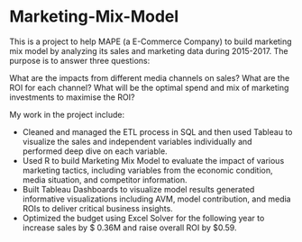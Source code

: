 # Marketing-Mix-Model

This is a project to help MAPE (a E-Commerce Company) to build marketing mix model by analyzing its sales and marketing data during 2015-2017. The purpose is to answer three questions: 

What are the impacts from different media channels on sales?
What are the ROI for each channel?
What will be the optimal spend and mix of marketing investments to maximise the ROI?

My work in the project include:

- Cleaned and managed the ETL process in SQL and then used Tableau to visualize the sales and independent variables individually and performed deep dive on each variable. 
- Used R to build Marketing Mix Model to evaluate the impact of various marketing tactics, including variables from the economic condition, media situation, and competitor information. 
- Built Tableau Dashboards to visualize model results generated informative visualizations including AVM, model contribution, and media ROIs to deliver critical business insights. 
- Optimized the budget using Excel Solver for the following year to increase sales by $ 0.36M and raise overall ROI by $0.59.
